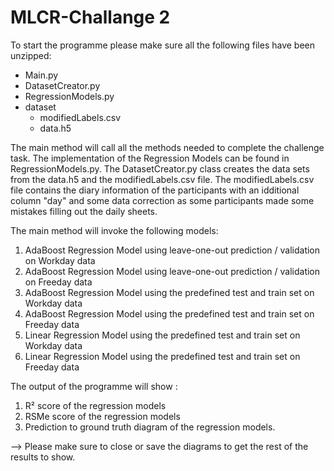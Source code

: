 # MLCR-Challange 2

To start the programme please make sure all the following files have been unzipped:

- Main.py
- DatasetCreator.py
- RegressionModels.py
- dataset
  - modifiedLabels.csv
  - data.h5

The main method will call all the methods needed to complete the challenge task. The implementation of the Regression Models can be found in RegressionModels.py. The DatasetCreator.py class creates the data sets from the data.h5 and the modifiedLabels.csv file. The modifiedLabels.csv file contains the diary information of the participants with an idditional column "day" and some data correction as some participants made some mistakes filling out the daily sheets.

The main method will invoke the following models:

1. AdaBoost Regression Model using leave-one-out prediction / validation on Workday data
2. AdaBoost Regression Model using leave-one-out prediction / validation on Freeday data
3. AdaBoost Regression Model using the predefined test and train set on Workday data
4. AdaBoost Regression Model using the predefined test and train set on Freeday data
5. Linear Regression Model using the predefined test and train set on Workday data
6. Linear Regression Model using the predefined test and train set on Freeday data

The output of the programme will show :

1. R² score of the regression models
2. RSMe score of the regression models
3. Prediction to ground truth diagram of the regression models.

--> Please make sure to close or save the diagrams to get the rest of the results to show.
